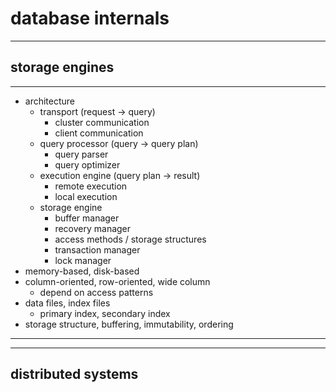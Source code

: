 # database internals

---

## storage engines

---

- architecture
    - transport (request -> query)
        - cluster communication
        - client communication
    - query processor (query -> query plan)
        - query parser
        - query optimizer
    - execution engine (query plan -> result)
        - remote execution
        - local execution
    - storage engine
        - buffer manager
        - recovery manager
        - access methods / storage structures
        - transaction manager
        - lock manager
- memory-based, disk-based
- column-oriented, row-oriented, wide column
    - depend on access patterns
- data files, index files
    - primary index, secondary index
- storage structure, buffering, immutability, ordering

---



---

## distributed systems


